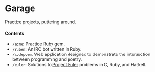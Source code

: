 Garage
======
Practice projects, puttering around.

#### Contents

* `/acme`: Practice Ruby gem.
* `/ruben`: An IRC bot written in Ruby.
* `/codepoem`: Web application designed to demonstrate the intersection between programming and poetry.
* `/euler`: Solutions to [Project Euler](http://projecteuler.net/) problems in C, Ruby, and Haskell.
